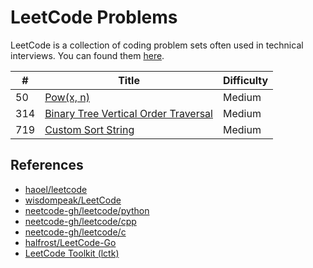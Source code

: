 # LeetCode Problems

LeetCode is a collection of coding problem sets often used in technical interviews. You can found them [here](https://leetcode.com/problemset/all/).

| # | Title | Difficulty |
|---| ----- | ---------- |
|50|[Pow(x, n)](powx-n)|Medium|
|314|[Binary Tree Vertical Order Traversal](tree-314)|Medium|
|719|[Custom Sort String](string-719)|Medium|

## References

* [haoel/leetcode](https://github.com/haoel/leetcode)
* [wisdompeak/LeetCode](https://github.com/wisdompeak/LeetCode)
* [neetcode-gh/leetcode/python](https://github.com/neetcode-gh/leetcode/tree/main/python)
* [neetcode-gh/leetcode/cpp](https://github.com/neetcode-gh/leetcode/tree/main/cpp)
* [neetcode-gh/leetcode/c](https://github.com/neetcode-gh/leetcode/tree/main/c)
* [halfrost/LeetCode-Go](https://github.com/halfrost/LeetCode-Go/tree/master/leetcode)
* [LeetCode Toolkit (lctk)](https://github.com/chengyutang/lctk)